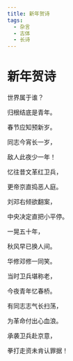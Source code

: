 ```yaml
---
title: 新年贺诗
tags:
  - 杂言
  - 古体
  - 长诗
---
```


# 新年贺诗

世界属于谁？

归根结底是青年。

春节应知预新岁。

同志今宵长一岁，

敌人此夜少一年！

忆往昔文革红卫兵，

更帝京直捣恶人庭。

刘邓右倾欲翻案，

中央决定直把小平停。

一晃五十年，

秋风早已换人间。

华修邓修一同笑。

当时卫兵堪称老，

今夜青年忆春桥。

有同志志气长扫荡，

为革命付出心血浪。

承袭卫兵赴京意，

拳打走资未肯认罪据！